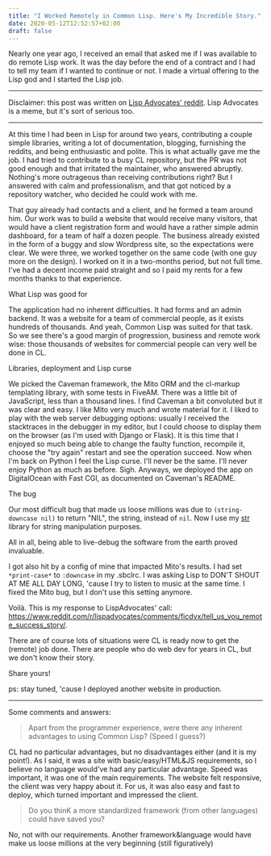 ```yaml
---
title: "I Worked Remotely in Common Lisp. Here's My Incredible Story."
date: 2020-05-12T12:52:57+02:00
draft: false
---
```



Nearly one year ago, I received an email that asked me if I was
available to do remote Lisp work. It was the day before the end of a
contract and I had to tell my team if I wanted to continue or not. I
made a virtual offering to the Lisp god and I started the Lisp job.

---

Disclaimer: this post was written on [Lisp Advocates'
reddit](https://www.reddit.com/r/lispadvocates/comments/fopbgn/i_have_worked_in_common_lisp_remotely_heres_my/). Lisp Advocates is a meme, but it's sort of serious too.

---
At this time I had been in Lisp for around two years, contributing a
couple simple libraries, writing a lot of documentation, blogging,
furnishing the reddits, and being enthusiastic and polite. This is
what actually gave me the job. I had tried to contribute to a busy CL
repository, but the PR was not good enough and that irritated the
maintainer, who answered abruptly. Nothing's more outrageous than
receiving contributions right? But I answered with calm and
professionalism, and that got noticed by a repository watcher, who
decided he could work with me.

That guy already had contacts and a client, and he formed a team
around him. Our work was to build a website that would receive many visitors,
that would have a client registration form and would
have a rather simple admin dashboard, for a team of half a dozen
people. The business already existed in the form of a buggy and slow
Wordpress site, so the expectations were clear. We were three, we
worked together on the same code (with one guy more on the design). I
worked on it in a two-months period, but not full time. I've had a
decent income paid straight and so I paid my rents for a few months
thanks to that experience.

What Lisp was good for

The application had no inherent difficulties. It had forms and an
admin backend. It was a website for a team of commercial people, as it
exists hundreds of thousands. And yeah, Common Lisp was suited for
that task. So we see there's a good margin of progression, business
and remote work wise: those thousands of websites for commercial
people can very well be done in CL.

Libraries, deployment and Lisp curse

We picked the Caveman framework, the Mito ORM and the cl-markup
templating library, with some tests in FiveAM. There was a little bit
of JavaScript, less than a thousand lines. I find Caveman a bit
convoluted but it was clear and easy. I like Mito very much and wrote
material for it. I liked to play with the web server debugging options: usually I
received the stacktraces in the debugger in my editor, but I could
choose to display them on the browser (as I'm used with Django or
Flask). It is this time that I enjoyed so much being able to change
the faulty function, recompile it, choose the "try again" restart and
see the operation succeed. Now when I'm back on Python I feel the Lisp
curse. I'll never be the same. I'll never enjoy Python as much as
before. Sigh. Anyways, we deployed the app on DigitalOcean with Fast
CGI, as documented on Caveman's README.

The bug

Our most difficult bug that made us loose millions was due to
`(string-downcase nil)` to return "NIL", the string, instead of
`nil`. Now I use my [str](https://github.com/vindarel/cl-str/) library
for string manipulation purposes.

All in all, being able to live-debug the software from the earth
proved invaluable.

I got also hit by a config of mine that impacted Mito's results. I had
set `*print-case*` to `:downcase` in my .sbclrc. I was asking Lisp to
DON'T SHOUT AT ME ALL DAY LONG, 'cause I try to listen to music at the
same time. I fixed the Mito bug, but I don't use this setting anymore.

Voilà. This is my response to LispAdvocates' call: https://www.reddit.com/r/lispadvocates/comments/ficdvx/tell_us_you_remote_success_story/.

There are of course lots of situations were CL is ready now to get the (remote) job done. There are people who do web dev for years in CL, but we don't know their story.

Share yours!

ps: stay tuned, 'cause I deployed another website in production.

---

Some comments and answers:

> Apart from the programmer experience, were there any inherent advantages to using Common Lisp? (Speed I guess?)

CL had no particular advantages, but no disadvantages either (and it
is my point!). As I said, it was a site with basic/easy/HTML&JS
requirements, so I believe no language would've had any particular
advantage. Speed was important, it was one of the main
requirements. The website felt responsive, the client was very happy
about it. For us, it was also easy and fast to deploy, which turned
important and impressed the client.

> Do you thinK a more standardized framework (from other languages) could have saved you?

No, not with our requirements. Another framework&language would have
make us loose millions at the very beginning (still figuratively)
